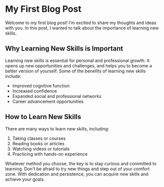 # My First Blog Post

Welcome to my first blog post! I'm excited to share my thoughts and ideas with you. In this post, I wanted to talk about the importance of learning new skills.

## Why Learning New Skills is Important

Learning new skills is essential for personal and professional growth. It opens up new opportunities and challenges, and helps you to become a better version of yourself. Some of the benefits of learning new skills include:

- Improved cognitive function
- Increased confidence
- Expanded social and professional networks
- Career advancement opportunities

## How to Learn New Skills

There are many ways to learn new skills, including:

1. Taking classes or courses
2. Reading books or articles
3. Watching videos or tutorials
4. Practicing with hands-on experience

Whatever method you choose, the key is to stay curious and committed to learning. Don't be afraid to try new things and step out of your comfort zone. With dedication and persistence, you can acquire new skills and achieve your goals.
